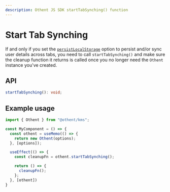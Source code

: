 ```yaml
---
description: Othent JS SDK startTabSynching() function
---
```


# Start Tab Synching

If and only if you set the [`persistLocalStorage`](./constructor.md#persistlocalstorage-boolean--othentstoragekey)
option to persist and/or sync user details across tabs, you need to call `startTabSynching()` and make sure the cleanup
function it returns is called once you no longer need the `Othent` instance you've created.

## API

```ts
startTabSynching(): void;
```

## Example usage

```ts
import { Othent } from "@othent/kms";

const MyComponent = () => {
  const othent = useMemo(() => {
    return new Othent(options);
  }, [options]);

  useEffect(() => {
    const cleanupFn = othent.startTabSynching();

    return () => {
      cleanupFn();
    };
  }, [othent])
}
```